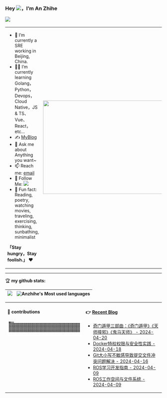 ### Hey <img src="https://media.giphy.com/media/hvRJCLFzcasrR4ia7z/giphy.gif" width="25px">，I’m An Zhihe

![](https://img.shields.io/badge/dynamic/json?color=2bb24c&label=Feedly%20RSS&query=%24.data.totalSubs&url=https%3A%2F%2Fapi.spencerwoo.com%2Fsubstats%2F%3Fsource%3Dfeedly%26queryKey%3Dhttps%3A%2F%2Fchegva.com%2Ffeed%2F&logo=feedly)

<table>
<tr>
<td valign="top"  width="50%">

- 🤖 I’m currently a SRE working in Beijing, China.
- 👨‍💻 I’m currently learning Golang，Python，Devops，Cloud Native，JS & TS、Vue、React，etc...
- ✍️ [MyBlog](https://chegva.com)
- 💬 Ask me about Anything you want~
- 📫 Reach me: [email](mailto:anzhihe@foxmail.com)
- 👏 Follow Me: [![](https://img.shields.io/github/followers/anzhihe?label=follow%20me&style=social)](https://github.com/anzhihe/)
- 🎣 Fun fact: Reading, poetry, watching movies, traveling, exercising, thinking, sunbathing, minimalist

**「Stay hungry，Stay foolish.」** ❤️
</td>
<td valign="center"  width="100%" height="100%">
<img src="https://github.com/anzhihe/anzhihe/blob/main/.github/workflows/Le%20Petit%20Prince.gif" width="500" height="300">
</td>
</tr>
</table>

<hr/>

🏆 **my github stats:**

|![](https://github-readme-stats.vercel.app/api?username=anzhihe)|![Anzhihe's Most used languages](https://github-readme-stats.vercel.app/api/top-langs/?username=anzhihe&layout=compact&hide_border=true&langs_count=10)|
|-|-|


<table>
<tr>
<td valign="top"  width="50%">

#### 🐍 contributions
![](https://raw.githubusercontent.com/anzhihe/anzhihe/output/github-contribution-grid-snake.svg)
</td>
<td valign="top"  width="50%">

#### 👉 [Recent Blog](https://chegva.com)


- [奇门遁甲三部曲：《奇门遁甲》《天师撞邪》《鬼马天师》 - 2024-04-20](https://chegva.com/6034.html)
- [Docker特权权限与安全性实践 - 2024-04-18](https://chegva.com/6030.html)
- [Git大小写不敏感导致提交文件冲突问题解决 - 2024-04-16](https://chegva.com/6025.html)
- [ROS学习开发指南 - 2024-04-09](https://chegva.com/6019.html)
- [ROS工作空间与文件系统 - 2024-04-09](https://chegva.com/6018.html)
</td>
</tr>
</table>
